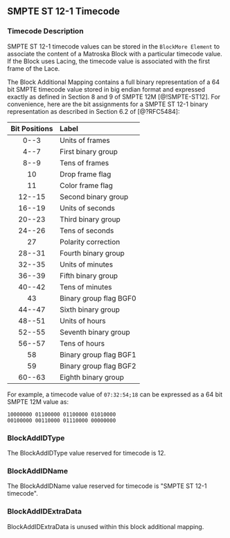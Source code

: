 ## SMPTE ST 12-1 Timecode

### Timecode Description

SMPTE ST 12-1 timecode values can be stored in the `BlockMore Element` to associate the content of a Matroska Block with a particular timecode value.
If the Block uses Lacing, the timecode value is associated with the first frame of the Lace.

The Block Additional Mapping contains a full binary representation of a 64 bit SMPTE timecode value stored in big endian format and expressed exactly as defined in Section 8 and 9 of SMPTE 12M [@!SMPTE-ST12]. For convenience, here are the bit assignments for a SMPTE ST 12-1 binary representation as described in Section 6.2 of [@?RFC5484]:

| Bit Positions | Label                  |
|:-------------:|:-----------------------|
| 0--3          | Units of frames        |
| 4--7          | First binary group     |
| 8--9          | Tens of frames         |
| 10            | Drop frame flag        |
| 11            | Color frame flag       |
| 12--15        | Second binary group    |
| 16--19        | Units of seconds       |
| 20--23        | Third binary group     |
| 24--26        | Tens of seconds        |
| 27            | Polarity correction    |
| 28--31        | Fourth binary group    |
| 32--35        | Units of minutes       |
| 36--39        | Fifth binary group     |
| 40--42        | Tens of minutes        |
| 43            | Binary group flag BGF0 |
| 44--47        | Sixth binary group     |
| 48--51        | Units of hours         |
| 52--55        | Seventh binary group   |
| 56--57        | Tens of hours          |
| 58            | Binary group flag BGF1 |
| 59            | Binary group flag BGF2 |
| 60--63        | Eighth binary group    |

For example, a timecode value of `07:32:54;18` can be expressed as a 64 bit SMPTE 12M value as:

```
10000000 01100000 01100000 01010000
00100000 00110000 01110000 00000000
```

### BlockAddIDType

The BlockAddIDType value reserved for timecode is 12.

### BlockAddIDName

The BlockAddIDName value reserved for timecode is "SMPTE ST 12-1 timecode".

### BlockAddIDExtraData

BlockAddIDExtraData is unused within this block additional mapping.
